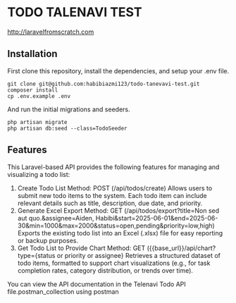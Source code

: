 # TODO TALENAVI TEST

http://laravelfromscratch.com

## Installation

First clone this repository, install the dependencies, and setup your .env file.

```
git clone git@github.com:habibiazmi123/todo-tanevavi-test.git
composer install
cp .env.example .env
```

And run the initial migrations and seeders.

```
php artisan migrate
php artisan db:seed --class=TodoSeeder 
```

## Features

This Laravel-based API provides the following features for managing and visualizing a todo list:

1. Create Todo List
Method: POST (/api/todos/create)
Allows users to submit new todo items to the system. Each todo item can include relevant details such as title, description, due date, and priority.
2. Generate Excel Export
Method: GET (/api/todos/export?title=Non sed aut quo.&assignee=Aiden, Habibi&start=2025-06-01&end=2025-06-30&min=1000&max=2000&status=open,pending&priority=low,high)
Exports the existing todo list into an Excel (.xlsx) file for easy reporting or backup purposes.
3. Get Todo List to Provide Chart
Method: GET ({{base_url}}/api/chart?type={status or priority or assignee}
Retrieves a structured dataset of todo items, formatted to support chart visualizations (e.g., for task completion rates, category distribution, or trends over time).

You can view the API documentation in the Telenavi Todo API file.postman_collection using postman
